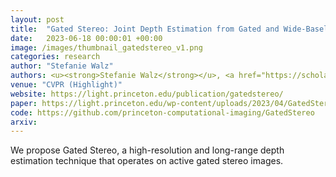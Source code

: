 ```yaml
---
layout: post
title:  "Gated Stereo: Joint Depth Estimation from Gated and Wide-Baseline Active Stereo Cues"
date:   2023-06-18 00:00:01 +00:00
image: /images/thumbnail_gatedstereo_v1.png
categories: research
author: "Stefanie Walz"
authors: <u><strong>Stefanie Walz</strong></u>, <a href="https://scholar.google.de/citations?user=aJV5jRYAAAAJ&hl">Mario Bijelic</a>, <a href="https://andrearama.github.io">Andrea Ramazzina</a>, <a href="https://scholar.google.com/citations?user=VlSUlBQAAAAJ&hl">Amanpreet Walia*</a>, <a href="https://scholar.google.com/citations?user=TsINiJcAAAAJ&hl">Fahim Mannan</a>,  <a href="https://www.cs.princeton.edu/~fheide/">Felix Heide</a>
venue: "CVPR (Highlight)"
website: https://light.princeton.edu/publication/gatedstereo/
paper: https://light.princeton.edu/wp-content/uploads/2023/04/GatedStereo.pdf
code: https://github.com/princeton-computational-imaging/GatedStereo
arxiv: 
---
```

We propose Gated Stereo, a high-resolution and long-range depth estimation technique that operates on active gated stereo images. 